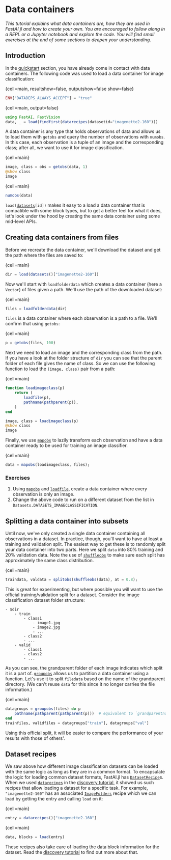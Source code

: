 # Data containers

*This tutorial explains what data containers are, how they are used in FastAI.jl and how to create your own. You are encouraged to follow along in a REPL or a Jupyter notebook and explore the code. You will find small exercises at the end of some sections to deepen your understanding.*

## Introduction

In the [quickstart](./notebooks/quickstart.ipynb) section, you have already come in contact with data containers. The following code was used to load a data container for image classification:

{cell=main, resultshow=false, outputshow=false show=false}
```julia
ENV["DATADEPS_ALWAYS_ACCEPT"] = "true"
```
{cell=main, output=false}
```julia
using FastAI, FastVision
data, _ = load(findfirst(datarecipes(datasetid="imagenette2-160")))
```

A data container is any type that holds observations of data and allows us to load them with `getobs` and query the number of observations with `numobs`. In this case, each observation is a tuple of an image and the corresponding class; after all, we want to use it for image classification. 

{cell=main}
```julia
image, class = obs = getobs(data, 1)
@show class
image
```

{cell=main}
```julia
numobs(data)
```

`load(`[`datasets`](#)`[id])` makes it easy to a load a data container that is compatible with some block types, but to get a better feel for what it does, let's look under the hood by creating the same data container using some mid-level APIs.

## Creating data containers from files

Before we recreate the data container, we'll download the dataset and get the path where the files are saved to:

{cell=main}
```julia
dir = load(datasets()["imagenette2-160"])
```

Now we'll start with `loadfolderdata` which creates a data container (here a `Vector`) of files given a path. We'll use the path of the downloaded dataset:

{cell=main}
```julia
files = loadfolderdata(dir)
```

`files` is a data container where each observation is a path to a file. We'll confirm that using `getobs`:


{cell=main}
```julia
p = getobs(files, 100)
```

Next we need to load an image and the corresponding class from the path. If you have a look at the folder structure of `dir` you can see that the parent folder of each file gives the name of class. So we can use the following function to load the `(image, class)` pair from a path:

{cell=main}
```julia
function loadimageclass(p)
    return (
        loadfile(p),
        pathname(pathparent(p)),
    )
end

image, class = loadimageclass(p)
@show class
image
```

Finally, we use [`mapobs`](#) to lazily transform each observation and have a data container ready to be used for training an image classifier.

{cell=main}
```julia
data = mapobs(loadimageclass, files);
```

### Exercises

1. Using [`mapobs`](#) and [`loadfile`](#), create a data container where every observation is only an image.
2. Change the above code to run on a different dataset from the list in `Datasets.DATASETS_IMAGECLASSIFICATION`.


## Splitting a data container into subsets

Until now, we've only created a single data container containing all observations in a dataset. In practice, though, you'll want to have at least a training and validation split. The easiest way to get these is to randomly split your data container into two parts. Here we split `data` into 80% training and 20% validation data. Note the use of [`shuffleobs`](#) to make sure each split has approximately the same class distribution.

{cell=main}
```julia
traindata, valdata = splitobs(shuffleobs(data), at = 0.8);
```

This is great for experimenting, but where possible you will want to use the official training/validation split for a dataset. Consider the image classification dataset folder structure:

```
- $dir
    - train
        - class1
            - image1.jpg
            - image2.jpg
            - ...
        - class2
        - ...
    - valid
        - class1
        - class2
        - ...
```

As you can see, the grandparent folder of each image indicates which split it is a part of. [`groupobs`](#) allows us to partition a data container using a function. Let's use it to split `filedata` based on the name of the grandparent directory. (We can't reuse `data` for this since it no longer carries the file information.)

{cell=main}
```julia
datagroups = groupobs(files) do p
    pathname(pathparent(pathparent(p)))  # equivalent to `grandparentname(p)`
end
trainfiles, validfiles = datagroups["train"], datagroups["val"]
```

Using this official split, it will be easier to compare the performance of your results with those of others'. 


## Dataset recipes

We saw above how different image classification datasets can be loaded with the same logic as long as they are in a common format. To encapsulate the logic for loading common dataset formats, FastAI.jl has [`DatasetRecipe`](#)s. When we used [`datarecipes`](#) in the [discovery tutorial](discovery.md), it showed us such recipes that allow loading a dataset for a specific task. For example, `"imagenette2-160"` has an associated [`ImageFolders`](#) recipe which we can load by getting the entry and calling `load` on it:

{cell=main}
```julia
entry = datarecipes()["imagenette2-160"]
```

{cell=main}
```julia
data, blocks = load(entry)
```

These recipes also take care of loading the data block information for the dataset. Read the [discovery tutorial](discovery.md) to find out more about that.